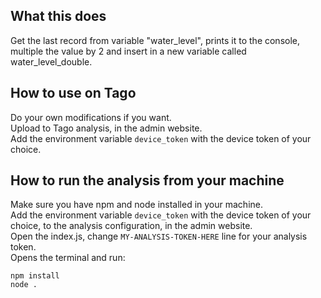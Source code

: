 ## What this does
Get the last record from variable "water\_level", prints it to the console, multiple the value by 2 and insert in a new variable called water_level_double.

## How to use on Tago
Do your own modifications if you want.<br>
Upload to Tago analysis, in the admin website.<br>
Add the environment variable `device_token` with the device token of your choice.

## How to run the analysis from your machine  
Make sure you have npm and node installed in your machine.<br>
Add the environment variable `device_token` with the device token of your choice, to the analysis configuration, in the admin website.<br>
Open the index.js, change `MY-ANALYSIS-TOKEN-HERE` line for your analysis token.<br>
Opens the terminal and run:

`npm install`<br>
`node .`

